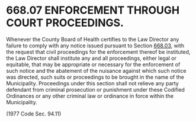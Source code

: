 668.07 ENFORCEMENT THROUGH COURT PROCEEDINGS.
=============================================

Whenever the County Board of Health certifies to the Law Director any
failure to comply with any notice issued pursuant to Section
[668.03](37312874.html), with the request that civil proceedings for the
enforcement thereof be instituted, the Law Director shall institute any
and all proceedings, either legal or equitable, that may be appropriate
or necessary for the enforcement of such notice and the abatement of the
nuisance against which such notice was directed, such suits or
proceedings to be brought in the name of the Municipality. Proceedings
under this section shall not relieve any party defendant from criminal
prosecution or punishment under these Codified Ordinances or any other
criminal law or ordinance in force within the Municipality.

(1977 Code Sec. 94.11)
